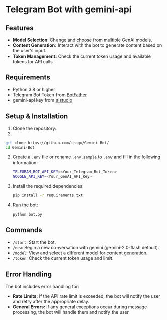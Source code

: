 # Telegram Bot with gemini-api

## Features

- **Model Selection**: Change and choose from multiple GenAI models.
- **Content Generation**: Interact with the bot to generate content based on the user's input.
- **Token Management**: Check the current token usage and available tokens for API calls.

## Requirements

- Python 3.8 or higher
- Telegram Bot Token from [BotFather](https://core.telegram.org/bots#botfather)
- gemini-api key from [aistudio](https://aistudio.google.com/apikey)

## Setup & Installation

1. Clone the repository:
2. 
```bash
git clone https://github.com/iraqx/Gemini-Bot/
cd Gemini-Bot
```

2. Create a `.env` file or rename `.env.sample` to `.env` and fill in the following information:

   ```bash
   TELEGRAM_BOT_API_KEY=<Your_Telegram_Bot_Token>
   GOOGLE_API_KEY=<Your_GenAI_API_Key>
   ```

3. Install the required dependencies:

   ```bash
   pip install -r requirements.txt
   ```

4. Run the bot:

   ```bash
   python bot.py
   ```

## Commands

- `/start`: Start the bot.
- `/new`: Begin a new conversation with gemini (gemini-2.0-flash default).
- `/model`: View and select a different model for content generation.
- `/token`: Check the current token usage and limit.

## Error Handling

The bot includes error handling for:

- **Rate Limits:** If the API rate limit is exceeded, the bot will notify the user and retry after the appropriate delay.
- **General Errors:** If any general exceptions occur during message processing, the bot will handle them and notify the user.

